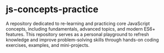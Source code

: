 # js-concepts-practice
A repository dedicated to re-learning and practicing core JavaScript concepts, including fundamentals, advanced topics, and modern ES6+ features. This repository serves as a personal playground to refresh knowledge and improve problem-solving skills through hands-on coding exercises, examples, and mini-projects.
